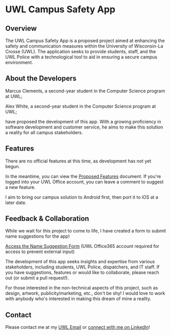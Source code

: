 
# UWL Campus Safety App

## Overview

The UWL Campus Safety App is a proposed project aimed at enhancing the safety and communication measures within the University of Wisconsin-La Crosse (UWL). The application seeks to provide students, staff, and the UWL Police with a technological tool to aid in ensuring a secure campus environment.

## About the Developers

Marcus Clements, a second-year student in the Computer Science program at UWL;

Alex White, a second-year student in the Computer Science program at UWL;

have proposed the development of this app. With a growing proficiency in software development and customer service, he aims to make this solution a reality for all campus stakeholders.

## Features

There are no official features at this time, as development has not yet begun.

In the meantime, you can view the [Proposed Features](https://uwlax-my.sharepoint.com/:w:/g/personal/clements8984_uwlax_edu/ERM7KmF8rAVMtS5p7aUUJ04B1bWVjrAK4qZs43RPw-Q1Pg?e=tnB4cR) document. If you're logged into your UWL Office account, you can leave a comment to suggest a new feature.

I aim to bring our campus solution to Android first, then port it to iOS at a later date.

## Feedback & Collaboration

While we wait for this project to come to life, I have created a form to submit name suggestions for the app! 

[Access the Name Suggestion Form](https://forms.office.com/r/5dc9i7T9tQ) (UWL Office365 account required for access to prevent external input)

The development of this app seeks insights and expertise from various stakeholders, including students, UWL Police, dispatchers, and IT staff. If you have suggestions, features or would like to collaborate, please reach out (or submit a pull request!). 

For those interested in the non-technical aspects of this project, such as design, artwork, publicity/marketing, etc., don't be shy! I would love to work with anybody who's interested in making this dream of mine a reality.

## Contact

Please contact me at my [UWL Email](mailto:clements8984@uwlax.edu) or [connect with me on LinkedIn](https://linkedin.com/in/marcusbclements)!

